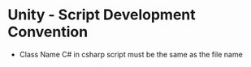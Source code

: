 # Unity - Script Development Convention

- Class Name C# in csharp script must be the same as the file name 

